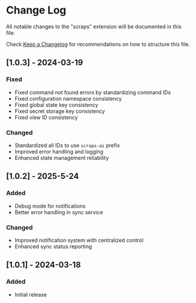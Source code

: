 # Change Log

All notable changes to the "scraps" extension will be documented in this file.

Check [Keep a Changelog](http://keepachangelog.com/) for recommendations on how to structure this file.

## [1.0.3] - 2024-03-19

### Fixed
- Fixed command not found errors by standardizing command IDs
- Fixed configuration namespace consistency
- Fixed global state key consistency
- Fixed secret storage key consistency
- Fixed view ID consistency

### Changed
- Standardized all IDs to use `scraps-ai` prefix
- Improved error handling and logging
- Enhanced state management reliability

## [1.0.2] - 2025-5-24

### Added
- Debug mode for notifications
- Better error handling in sync service

### Changed
- Improved notification system with centralized control
- Enhanced sync status reporting

## [1.0.1] - 2024-03-18

### Added
- Initial release
